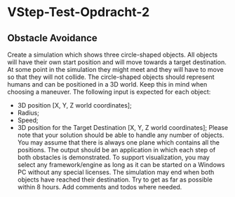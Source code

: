 # VStep-Test-Opdracht-2
## Obstacle Avoidance
Create a simulation which shows three circle-shaped objects. All objects will have their own start
position and will move towards a target destination. At some point in the simulation they might meet
and they will have to move so that they will not collide.
The circle-shaped objects should represent humans and can be positioned in a 3D world. Keep this in
mind when choosing a maneuver.
The following input is expected for each object:
- 3D position [X, Y, Z world coordinates];
- Radius;
- Speed;
- 3D position for the Target Destination [X, Y, Z world coordinates];
Please note that your solution should be able to handle any number of objects. You may assume that
there is always one plane which contains all the positions.
The output should be an application in which each step of both obstacles is demonstrated. To support
visualization, you may select any framework/engine as long as it can be started on a Windows PC
without any special licenses. The simulation may end when both objects have reached their destination.
Try to get as far as possible within 8 hours. Add comments and todos where needed.
